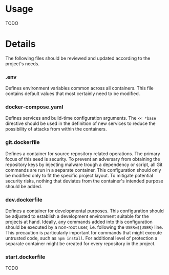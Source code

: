 # Usage

TODO

# Details
The following files should be reviewed and updated according to the project's needs.

### .env
Defines environment variables common across all containers. This file contains default values that most certainly need to be modified.

### docker-compose.yaml
Defines services and build-time configuration arguments. The `<< *base` directive should be used in the definition of new services to reduce the possibility of attacks from within the containers.

### git.dockerfile
Defines a container for source repository related operations. The primary focus of this seed is security. To prevent an adversary from obtaining the repository keys by injecting malware trough a dependency or script, all Git commands are run in a separate container. This configuration should only be modified only to fit the specific project layout. To mitigate potential security risks, nothing that deviates from the container's intended purpose should be added.

### dev.dockerfile
Defines a container for developmental purposes. This configuration should be adjusted to establish a development environment suitable for the projects at hand. Ideally, any commands added into this configuration should be executed by a non-root user, i.e. following the `USER=${USER}` line. This precaution is particularly important for commands that might execute untrusted code, such as `npm install`. For additional level of protection a separate container might be created for every repository in the project.

### start.dockerfile

TODO
